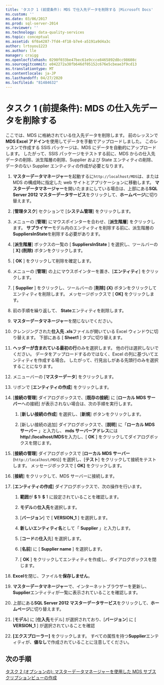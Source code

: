 ```yaml
---
title: 'タスク 1 (前提条件): MDS で仕入先データを削除する |Microsoft Docs'
ms.custom: ''
ms.date: 03/06/2017
ms.prod: sql-server-2014
ms.reviewer: ''
ms.technology: data-quality-services
ms.topic: conceptual
ms.assetid: 6f0a4287-7fd4-4f18-b7e4-a5191a9d4a3c
author: lrtoyou1223
ms.author: lle
manager: craigg
ms.openlocfilehash: 0290f033be47bec61e9ccce8465892d8cc98608c
ms.sourcegitcommit: e042272a38fb646df05152c676e5cbeae3f9cd13
ms.translationtype: MT
ms.contentlocale: ja-JP
ms.lasthandoff: 04/27/2020
ms.locfileid: "81484632"
---
```

# <a name="task-1-prerequisite-removing-supplier-data-in-mds"></a>タスク 1 (前提条件): MDS の仕入先データを削除する
  ここでは、MDS に格納されている仕入先データを削除します。 前のレッスンで**MDS Excel アドイン**を使用してデータを手動でアップロードしました。 このレッスンで作成する SSIS パッケージは、MDS にデータを自動的にアップロードします。 したがって、SSIS パッケージをテストする前に、MDS からの仕入先データの削除、派生階層の削除、Supplier および State エンティティの削除、データのない Supplier エンティティの作成が必要となります。  
  
1.  **マスターデータマネージャー**を起動するに`http://localhost/MDS`は、または MDS の構成時に指定した web サイトとアプリケーションに移動します。 **マスターデータマネージャー**を開いたままにしている場合は、上部にある**SQL Server 2012 マスターデータサービス**をクリックして、**ホームページ**に切り替えます。  
  
2.  [**管理タスク**] セクションで [**システム管理**] をクリックします。  
  
3.  メニューの [**管理**] にマウスポインターを合わせ、[**派生階層**] をクリックします。 **サプライヤー**モデル内のエンティティを削除する前に、派生階層の**SuppliersInState**を削除する必要があります。  
  
4.  [**派生階層**] ボックスの一覧の [ **SuppliersInState** ] を選択し、ツールバーの [ **X] (削除)** ボタンをクリックします。  
  
5.  [ **OK** ] をクリックして削除を確定します。  
  
6.  メニューの [**管理**] の上にマウスポインターを置き、[**エンティティ**] をクリックします。  
  
7.  [ **Supplier** ] をクリックし、ツールバーの [**削除] (X)** ボタンをクリックしてエンティティを削除します。 メッセージボックスで [ **OK]** をクリックします。  
  
8.  前の手順を繰り返して、 **State**エンティティを削除します。  
  
9. **マスターデータマネージャー**を閉じないでください。  
  
10. クレンジングされた**仕入先 .xls**ファイルが開いている Excel ウィンドウに切り替えます。 下部にある [ **Sheet1** ] タブに切り替えます。  
  
11. **ヘッダーが含まれている最初の行**のみを選択します。 他の行は選択しないでください。 データをアップロードするのではなく、Excel の列に基づいてエンティティを作成する場合。 したがって、行見出しがある先頭行のみを選択することになります。  
  
12. メニューバーの [**マスターデータ**] をクリックします。  
  
13. リボンで [**エンティティの作成**] をクリックします。  
  
14. [**接続の管理**] ダイアログボックスで、[**既存の接続**] に [**ローカル MDS サーバー**への接続] が表示されない場合は、次の手順を実行します。  
  
    1.  [**新しい接続の作成**] を選択し、[**新規**] ボタンをクリックします。  
  
    2.  [新しい接続の追加] ダイアログボックスで、[**説明**] に「**ローカル MDS サーバー** 」と入力し、 **mds サーバーアドレス**には**http\/:/localhost/MDS**を入力し、[ **OK** ] をクリックしてダイアログボックスを閉じます。  
  
15. [**接続の管理**] ダイアログボックスで [**ローカル MDS サーバー** (`http://localhost/MDS`)] を選択し、[**テスト**] をクリックして接続をテストします。 メッセージボックスで [ **OK]** をクリックします。  
  
16. [**接続**] をクリックして、MDS サーバーに接続します。  
  
17. [**エンティティの作成**] ダイアログボックスで、次の操作を行います。  
  
    1.  **範囲**が **$ 1: $** 1 に設定されていることを確認します。  
  
    2.  **モデル**の**仕入先**を選択します。  
  
    3.  [**バージョン**] で [ **VERSION_1** ] を選択します。  
  
    4.  **新しいエンティティ名**として「 **Supplier** 」と入力します。  
  
    5.  [**コード**の**仕入**先] を選択します。  
  
    6.  [**名前**] に [ **Supplier name** ] を選択します。  
  
    7.  [ **OK** ] をクリックしてエンティティを作成し、ダイアログボックスを閉じます。  
  
18. **Excel**を閉じ、ファイルを**保存しません**。  
  
19. **マスターデータマネージャー**で、インターネットブラウザーを更新し、 **Supplier**エンティティが一覧に表示されていることを確認します。  
  
20. 上部にある**SQL Server 2012 マスターデータサービス**をクリックして、**ホームページ**に切り替えます。  
  
21. [**モデル**] に [**仕入先**モデル] が選択されており、[**バージョン**] に [ **VERSION_1** ] が選択されていることを確認  
  
22. **[エクスプローラー]** をクリックします。 すべての属性を持つ**Supplier**エンティティが、**値なし**で作成されていることに注意してください。  
  
## <a name="next-step"></a>次の手順  
 [タスク 2 &#40;オプションの&#41;: マスターデータマネージャーを使用した MDS サブスクリプションビューの作成](../../2014/tutorials/task-2-optional-creating-a-mds-subscription-view-using-master-data-manager.md)  
  
  
